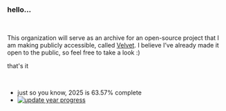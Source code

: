 ### hello...

<br/>

This organization will serve as an archive for an open-source project that I am making publicly accessible, called [Velvet](https://github.com/archangel-12/t_core). I believe I’ve already made it open to the public, so feel free to take a look :)

that's it

<br/>

- just so you know, 2025 is 63.57% complete
- [![update year progress](https://github.com/velve-t/.github/actions/workflows/main.yml/badge.svg?event=schedule)](https://github.com/velve-t/.github/actions/workflows/main.yml)